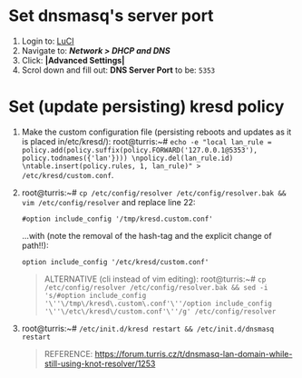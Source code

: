 # Set dnsmasq's server port

1. Login to: [LuCI](192.168.1.1/cgi-bin/luci/)
2. Navigate to: ***Network > DHCP and DNS***
3. Click: **|Advanced Settings|**
3. Scrol down and fill out: **DNS Server Port** to be: `5353`

# Set (update persisting) kresd policy

1. Make the custom configuration file (persisting reboots and updates as it is placed in/etc/kresd/): root@turris:~# `echo -e "local lan_rule = policy.add(policy.suffix(policy.FORWARD('127.0.0.1@5353'),  policy.todnames({'lan'}))) \npolicy.del(lan_rule.id) \ntable.insert(policy.rules, 1, lan_rule)" > /etc/kresd/custom.conf`.

2. root@turris:~# `cp /etc/config/resolver /etc/config/resolver.bak && vim /etc/config/resolver` and replace line 22:

    ```
    #option include_config '/tmp/kresd.custom.conf'
    ```
    ...with (note the removal of the hash-tag and the explicit change of path!!):

    ```
    option include_config '/etc/kresd/custom.conf'
    ```
    
    > ALTERNATIVE (cli instead of vim editing): root@turris:~# `cp /etc/config/resolver /etc/config/resolver.bak && sed -i 's/#option include_config '\''\/tmp\/kresd\.custom\.conf'\''/option include_config '\''\/etc\/kresd\/custom.conf'\''/g' /etc/config/resolver`

3. root@turris:~# `/etc/init.d/kresd restart && /etc/init.d/dnsmasq restart`

    > REFERENCE: https://forum.turris.cz/t/dnsmasq-lan-domain-while-still-using-knot-resolver/1253
